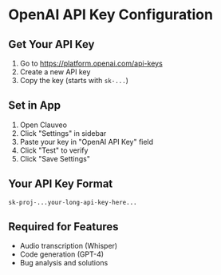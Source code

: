 # OpenAI API Key Configuration

## Get Your API Key
1. Go to https://platform.openai.com/api-keys
2. Create a new API key
3. Copy the key (starts with `sk-...`)

## Set in App
1. Open Clauveo
2. Click "Settings" in sidebar
3. Paste your key in "OpenAI API Key" field
4. Click "Test" to verify
5. Click "Save Settings"

## Your API Key Format
```
sk-proj-...your-long-api-key-here...
```

## Required for Features
- Audio transcription (Whisper)
- Code generation (GPT-4)
- Bug analysis and solutions